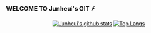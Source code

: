 ### WELCOME TO Junheui's GIT ⚡
<div align=center>
  
[![Junheui's github stats](https://github-readme-stats.vercel.app/api?username=waspjjun2)](https://github.com/waspjjun2/github-readme-stats)
[![Top Langs](https://github-readme-stats.vercel.app/api/top-langs/?username=waspjjun2&layout=compact)](https://github.com/waspjjun2/github-readme-stats)

</div>
